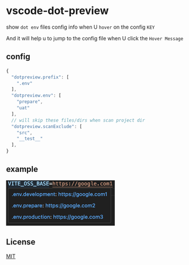 # vscode-dot-preview

show `dot env` files config info when U `hover` on the config `KEY`

And it will help u to jump to the config file when U click the `Hover Message`

## config
```javascript
{
  "dotpreview.prefix": [
    ".env"
  ],
  "dotpreview.env": [
    "prepare",
    "uat"
  ],
  // will skip these files/dirs when scan project dir
  "dotpreview.scanExclude": [
    "src",
    "__test__"
  ],
}
```

## example 
![example](images/example.png)

## License

[MIT](./LICENSE) 